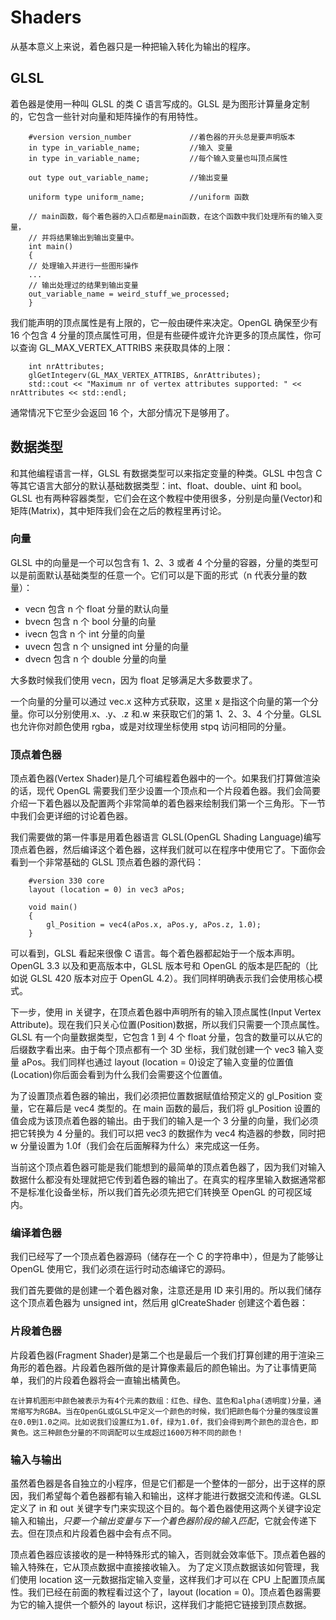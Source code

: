 # Shaders

从基本意义上来说，着色器只是一种把输入转化为输出的程序。

## GLSL

着色器是使用一种叫 GLSL 的类 C 语言写成的。GLSL 是为图形计算量身定制的，它包含一些针对向量和矩阵操作的有用特性。

        #version version_number             //着色器的开头总是要声明版本
        in type in_variable_name;           //输入 变量
        in type in_variable_name;           //每个输入变量也叫顶点属性

        out type out_variable_name;         //输出变量

        uniform type uniform_name;          //uniform 函数

        // main函数，每个着色器的入口点都是main函数，在这个函数中我们处理所有的输入变量，
        // 并将结果输出到输出变量中。
        int main()
        {
        // 处理输入并进行一些图形操作
        ...
        // 输出处理过的结果到输出变量
        out_variable_name = weird_stuff_we_processed;
        }

我们能声明的顶点属性是有上限的，它一般由硬件来决定。OpenGL 确保至少有 16 个包含 4 分量的顶点属性可用，但是有些硬件或许允许更多的顶点属性，你可以查询 GL_MAX_VERTEX_ATTRIBS 来获取具体的上限：

        int nrAttributes;
        glGetIntegerv(GL_MAX_VERTEX_ATTRIBS, &nrAttributes);
        std::cout << "Maximum nr of vertex attributes supported: " << nrAttributes << std::endl;

通常情况下它至少会返回 16 个，大部分情况下是够用了。

## 数据类型

和其他编程语言一样，GLSL 有数据类型可以来指定变量的种类。GLSL 中包含 C 等其它语言大部分的默认基础数据类型：int、float、double、uint 和 bool。GLSL 也有两种容器类型，它们会在这个教程中使用很多，分别是向量(Vector)和矩阵(Matrix)，其中矩阵我们会在之后的教程里再讨论。

### 向量

GLSL 中的向量是一个可以包含有 1、2、3 或者 4 个分量的容器，分量的类型可以是前面默认基础类型的任意一个。它们可以是下面的形式（n 代表分量的数量）：

- vecn 包含 n 个 float 分量的默认向量
- bvecn 包含 n 个 bool 分量的向量
- ivecn 包含 n 个 int 分量的向量
- uvecn 包含 n 个 unsigned int 分量的向量
- dvecn 包含 n 个 double 分量的向量

大多数时候我们使用 vecn，因为 float 足够满足大多数要求了。

一个向量的分量可以通过 vec.x 这种方式获取，这里 x 是指这个向量的第一个分量。你可以分别使用.x、.y、.z 和.w 来获取它们的第 1、2、3、4 个分量。GLSL 也允许你对颜色使用 rgba，或是对纹理坐标使用 stpq 访问相同的分量。

### 顶点着色器

顶点着色器(Vertex Shader)是几个可编程着色器中的一个。如果我们打算做渲染的话，现代 OpenGL 需要我们至少设置一个顶点和一个片段着色器。我们会简要介绍一下着色器以及配置两个非常简单的着色器来绘制我们第一个三角形。下一节中我们会更详细的讨论着色器。

我们需要做的第一件事是用着色器语言 GLSL(OpenGL Shading Language)编写顶点着色器，然后编译这个着色器，这样我们就可以在程序中使用它了。下面你会看到一个非常基础的 GLSL 顶点着色器的源代码：

        #version 330 core
        layout (location = 0) in vec3 aPos;

        void main()
        {
            gl_Position = vec4(aPos.x, aPos.y, aPos.z, 1.0);
        }

可以看到，GLSL 看起来很像 C 语言。每个着色器都起始于一个版本声明。OpenGL 3.3 以及和更高版本中，GLSL 版本号和 OpenGL 的版本是匹配的（比如说 GLSL 420 版本对应于 OpenGL 4.2）。我们同样明确表示我们会使用核心模式。

下一步，使用 in 关键字，在顶点着色器中声明所有的输入顶点属性(Input Vertex Attribute)。现在我们只关心位置(Position)数据，所以我们只需要一个顶点属性。GLSL 有一个向量数据类型，它包含 1 到 4 个 float 分量，包含的数量可以从它的后缀数字看出来。由于每个顶点都有一个 3D 坐标，我们就创建一个 vec3 输入变量 aPos。我们同样也通过 layout (location = 0)设定了输入变量的位置值(Location)你后面会看到为什么我们会需要这个位置值。

为了设置顶点着色器的输出，我们必须把位置数据赋值给预定义的 gl_Position 变量，它在幕后是 vec4 类型的。在 main 函数的最后，我们将 gl_Position 设置的值会成为该顶点着色器的输出。由于我们的输入是一个 3 分量的向量，我们必须把它转换为 4 分量的。我们可以把 vec3 的数据作为 vec4 构造器的参数，同时把 w 分量设置为 1.0f（我们会在后面解释为什么）来完成这一任务。

当前这个顶点着色器可能是我们能想到的最简单的顶点着色器了，因为我们对输入数据什么都没有处理就把它传到着色器的输出了。在真实的程序里输入数据通常都不是标准化设备坐标，所以我们首先必须先把它们转换至 OpenGL 的可视区域内。

### 编译着色器

我们已经写了一个顶点着色器源码（储存在一个 C 的字符串中），但是为了能够让 OpenGL 使用它，我们必须在运行时动态编译它的源码。

我们首先要做的是创建一个着色器对象，注意还是用 ID 来引用的。所以我们储存这个顶点着色器为 unsigned int，然后用 glCreateShader 创建这个着色器：

### 片段着色器

片段着色器(Fragment Shader)是第二个也是最后一个我们打算创建的用于渲染三角形的着色器。片段着色器所做的是计算像素最后的颜色输出。为了让事情更简单，我们的片段着色器将会一直输出橘黄色。

    在计算机图形中颜色被表示为有4个元素的数组：红色、绿色、蓝色和alpha(透明度)分量，通常缩写为RGBA。当在OpenGL或GLSL中定义一个颜色的时候，我们把颜色每个分量的强度设置在0.0到1.0之间。比如说我们设置红为1.0f，绿为1.0f，我们会得到两个颜色的混合色，即黄色。这三种颜色分量的不同调配可以生成超过1600万种不同的颜色！

### 输入与输出

虽然着色器是各自独立的小程序，但是它们都是一个整体的一部分，出于这样的原因，我们希望每个着色器都有输入和输出，这样才能进行数据交流和传递。GLSL 定义了 in 和 out 关键字专门来实现这个目的。每个着色器使用这两个关键字设定输入和输出，_只要一个输出变量与下一个着色器阶段的输入匹配_，它就会传递下去。但在顶点和片段着色器中会有点不同。

顶点着色器应该接收的是一种特殊形式的输入，否则就会效率低下。顶点着色器的输入特殊在，它从顶点数据中直接接收输入。
为了定义顶点数据该如何管理，我们使用 location 这一元数据指定输入变量，这样我们才可以在 CPU 上配置顶点属性。我们已经在前面的教程看过这个了，layout (location = 0)。顶点着色器需要为它的输入提供一个额外的 layout 标识，这样我们才能把它链接到顶点数据。
